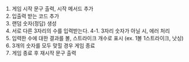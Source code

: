 1. 게임 시작 문구 출력, 시작 메서드 추가
2. 입출력 받는 코드 추가
3. 랜덤 숫자(정답) 생성
4. 서로 다른 3자리의 수를 입력받는다.
   4-1. 3자리 숫자가 아닐 시, 에러 처리
5. 입력한 수에 대한 결과를 볼, 스트라이크 개수로 표시 (ex. 1볼 1스트라이크, 낫싱)
6. 3개의 숫자를 모두 맞힐 경우 게임 종료
7. 게임 종료 후 재시작 문구 출력
